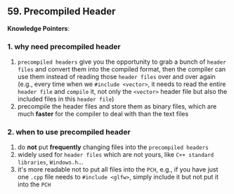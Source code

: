 ## 59. Precompiled Header

**Knowledge Pointers**: 

### 1. why need precompiled header

1. `precompiled headers` give you the opportunity to grab a bunch of `header files` and convert them into the compiled format, then the compiler can use them instead of reading those `header files` over and over again (e.g., every time when we `#include <vector>`, it needs to read the entire `header file` and `compile` it, not only the `<vector>` header file but also the included files in this `header file`)
2. precompile the header files and store them as binary files, which are much **faster** for the compiler to deal with than the text files

### 2. when to use precompiled header

1. do **not** put **frequently** changing files into the `precompiled headers` 
2. widely used for `header files` which are not yours, like `C++ standard libraries`, `Windows.h`...
3. it's more readable not to put all files into the `PCH`, e.g., if you have just one `.cpp` file needs to `#include <glfw>`, simply include it but not put it into the `PCH`

